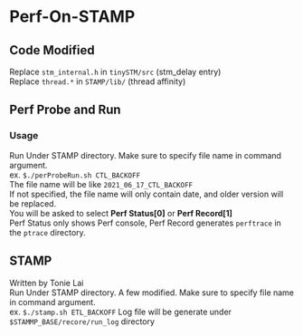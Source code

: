 # Perf-On-STAMP


## Code Modified  
Replace `stm_internal.h` in `tinySTM/src` (stm_delay entry)  
Replace `thread.*` in `STAMP/lib/` (thread affinity)  


## Perf Probe and Run
### Usage  
Run Under STAMP directory. Make sure to specify file name in command argument.  
ex. `$./perProbeRun.sh CTL_BACKOFF`  
The file name will be like `2021_06_17_CTL_BACKOFF`  
If not specified, the file name will only contain date, and older version will be replaced.  
You will be asked to select **Perf Status[0]** or **Perf Record[1]**  
Perf Status only shows Perf console, Perf Record generates `perftrace` in the `ptrace` directory.

## STAMP 
Written by Tonie Lai  
Run Under STAMP directory.
A few modified. Make sure to specify file name in command argument.  
ex. `$./stamp.sh ETL_BACKOFF`
Log file will be generate under `$STAMMP_BASE/recore/run_log` directory
